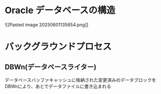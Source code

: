 # Oracle データベースの構造
![[Pasted image 20250601135654.png]]
# バックグラウンドプロセス
## DBWn(データベースライター)
データベースバッファキャッシュに格納された変更済みのデータブロックをDBWnにより、あとでデータファイルに書き込まれる

